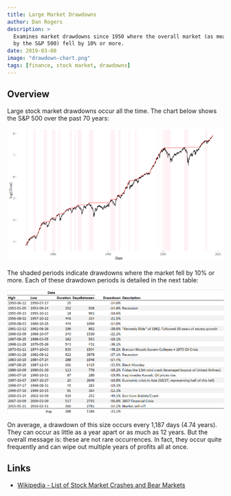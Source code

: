 ```yaml
---
title: Large Market Drawdowns
author: Dan Rogers
description: >
  Examines market drawdowns since 1950 where the overall market (as measured
  by the S&P 500) fell by 10% or more.
date: 2019-03-08
image: "drawdown-chart.png"
tags: [finance, stock market, drawdowns]
---
```


## Overview

Large stock market drawdowns occur all the time.  The chart below shows the S&P 500 over the past 70 years:

![S&P 500 Chart](drawdown-chart.png)

The shaded periods indicate drawdowns where the market fell by 10% or more.  Each of these drawdown periods is detailed in the next table:

![Drawdown Table](drawdown-table.png)

On average, a drawdown of this size occurs every 1,187 days (4.74 years).  They can occur as little as a year apart or as much as 12 years.  But the overall message is: these are not rare occurrences.  In fact, they occur quite frequently and can wipe out multiple years of profits all at once.

## Links

* [Wikipedia - List of Stock Market Crashes and Bear Markets](https://en.wikipedia.org/wiki/List_of_stock_market_crashes_and_bear_markets)
